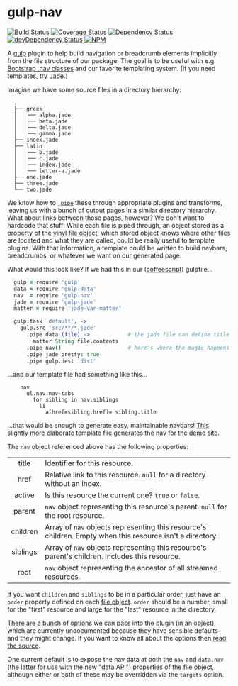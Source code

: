 gulp-nav
========

[![Build Status][travis-img]][travis-url]
[![Coverage Status][cover-img]][cover-url]
[![Dependency Status][david-img]][david-url]
[![devDependency Status][david-dep-img]][david-dep-url]
[![NPM][npmjs-img]][npmjs-url]

A [gulp](http://gulpjs.com/) plugin to help build navigation or breadcrumb
elements implicitly from the file structure of our package. The goal is to be
useful with e.g. [Bootstrap .nav
classes](http://getbootstrap.com/components/#nav) and our favorite templating
system. (If you need templates, try [Jade](http://jade-lang.com/).)

Imagine we have some source files in a directory hierarchy:
```
  .
  ├── greek
  │   ├── alpha.jade
  │   ├── beta.jade
  │   ├── delta.jade
  │   └── gamma.jade
  ├── index.jade
  ├── latin
  │   ├── b.jade
  │   ├── c.jade
  │   ├── index.jade
  │   └── letter-a.jade
  ├── one.jade
  ├── three.jade
  └── two.jade
```
We know how to [`.pipe`][pipe] these through appropriate plugins and
transforms, leaving us with a bunch of output pages in a similar directory
hierarchy. What about links between those pages, however? We don't want to
hardcode that stuff! While each file is piped through, an object stored as a
property of the [vinyl file object][vfo], which stored object knows where other
files are located and what they are called, could be really useful to template
plugins. With that information, a template could be written to build navbars,
breadcrumbs, or whatever we want on our generated page.

What would this look like? If we had this in our
([coffeescript](http://coffeescript.org/)) gulpfile...

```coffeescript
  gulp = require 'gulp'
  data = require 'gulp-data'
  nav  = require 'gulp-nav'
  jade = require 'gulp-jade'
  matter = require 'jade-var-matter'

  gulp.task 'default', ->
    gulp.src 'src/**/*.jade'
      .pipe data (file) ->            # the jade file can define title or order
        matter String file.contents
      .pipe nav()                     # here's where the magic happens!
      .pipe jade pretty: true
      .pipe gulp.dest 'dist'
```
...and our template file had something like this...

```jade
    nav
      ul.nav.nav-tabs
        for sibling in nav.siblings
          li
            a(href=sibling.href)= sibling.title
```
...that would be enough to generate easy, maintainable navbars! [This slightly
more elaborate template file](test/index.jade) generates the nav for [the demo
site](http://jessaustin.github.io/gulp-nav/).

The `nav` object referenced above has the following properties:

|          |                                                                  |
| :------: | ---------------------------------------------------------------- |
| title    | Identifier for this resource.                                    |
| href     | Relative link to this resource. `null` for a directory without an index. |
| active   | Is this resource the current one? `true` or `false`.             |
| parent   | `nav` object representing this resource's parent. `null` for the root resource. |
| children | Array of `nav` objects representing this resource's children. Empty when this resource isn't a directory. |
| siblings | Array of `nav` objects representing this resource's parent's children. Includes this resource. |
| root     | `nav` object representing the ancestor of all streamed resources. |

If you want `children` and `siblings` to be in a particular order, just have an
`order` property defined on each [file object][vfo]. `order` should be a
number, small for the "first" resource and large for the "last" resource in the
directory.

There are a bunch of options we can pass into the plugin (in an object), which
are currently undocumented because they have sensible defaults and they might
change. If you want to know all about the options then [read the
source](gulp-nav.coffee#L29-L36).

One current default is to expose the nav data at both the `nav` and `data.nav`
(the latter for use with the new ["data
API"](https://github.com/colynb/gulp-data#note-to-gulp-plugin-authors))
properties of the [file object][vfo], although either or both of these may be
overridden via the `targets` option.

[travis-url]: https://travis-ci.org/jessaustin/gulp-nav "Travis"
[travis-img]: https://travis-ci.org/jessaustin/gulp-nav.svg?branch=master
[cover-url]: https://coveralls.io/r/jessaustin/gulp-nav?branch=master
             "Coveralls"
[cover-img]: https://coveralls.io/repos/jessaustin/gulp-nav/badge.png?branch=master
[david-url]: https://david-dm.org/jessaustin/gulp-nav "David"
[david-img]: https://david-dm.org/jessaustin/gulp-nav.svg
[david-dep-url]: https://david-dm.org/jessaustin/gulp-nav#info=devDependencies
                 "David for dev dependencies"
[david-dep-img]: https://david-dm.org/jessaustin/gulp-nav/dev-status.svg
[npmjs-url]: https://nodei.co/npm/gulp-nav/ "npm Registry"
[npmjs-img]: https://nodei.co/npm/gulp-nav.png?compact=true
[pipe]: http://nodejs.org/api/stream.html#stream_readable_pipe_destination_options
        "stream.Readable.pipe()"
[vfo]: https://github.com/wearefractal/vinyl#file "Vinyl File Object"
